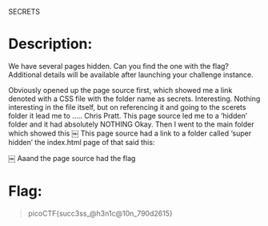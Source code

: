 SECRETS 
# Description:


We have several pages hidden. Can you find the one with the flag?
Additional details will be available after launching your challenge instance.
> 
Obviously opened up the page source first, which showed me a link denoted with a CSS file with the folder name as secrets. Interesting. Nothing interesting in the file itself, but on referencing it and going to the scerets folder it lead me to 
….. Chris Pratt. 
This page source led me to a ‘hidden’ folder and it had absolutely NOTHING 
Okay. 
Then I went to the main folder which showed this 
￼
This page source had a link to a folder called ‘super hidden’ the index.html page of that said this:

￼
Aaand the page source had the flag 

# Flag:
> picoCTF{succ3ss_@h3n1c@10n_790d2615}
